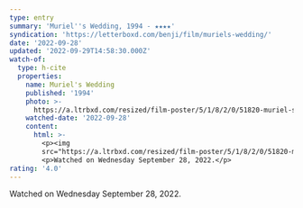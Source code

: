 ```yaml
---
type: entry
summary: 'Muriel''s Wedding, 1994 - ★★★★'
syndication: 'https://letterboxd.com/benji/film/muriels-wedding/'
date: '2022-09-28'
updated: '2022-09-29T14:58:30.000Z'
watch-of:
  type: h-cite
  properties:
    name: Muriel's Wedding
    published: '1994'
    photo: >-
      https://a.ltrbxd.com/resized/film-poster/5/1/8/2/0/51820-muriel-s-wedding-0-600-0-900-crop.jpg?v=1350141e11
    watched-date: '2022-09-28'
    content:
      html: >-
        <p><img
        src="https://a.ltrbxd.com/resized/film-poster/5/1/8/2/0/51820-muriel-s-wedding-0-600-0-900-crop.jpg?v=1350141e11"/></p>
        <p>Watched on Wednesday September 28, 2022.</p>
rating: '4.0'
---
```

Watched on Wednesday September 28, 2022.
